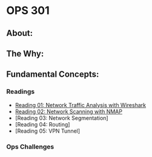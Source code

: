 # OPS 301 

## About: 

## The Why: 

## Fundamental Concepts: 

### Readings
- [Reading 01: Network Traffic Analysis with Wireshark](reading01-networktrafficanalysis.md)
- [Reading 02: Network Scanning with NMAP](reading2-networkscanning.md)
- [Reading 03: Network Segmentation]
- [Reading 04: Routing]
- [Reading 05: VPN Tunnel]
  
### Ops Challenges

